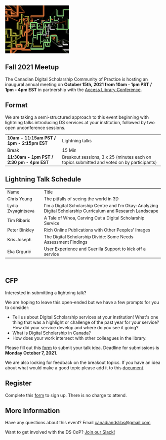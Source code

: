 
![CDSLib 'Logo'](images/pipes.png)

## Fall 2021 Meetup

The Canadian Digital Scholarship Community of Practice is hosting an inaugural annual meeting on **October 15th, 2021 from 10am - 1pm PST / 1pm - 4pm EST** in partnership with the [Access Library Conference](https://accessconference.ca/).

## Format

We are taking a semi-structured approach to this event beginning with lightning talks introducing DS services at your institution, followed by two open unconference sessions.

|||
|---|---|
|**10am - 11:15am PST / 1pm - 2:15pm EST** |Lightning talks|
|Break|15 Min|
|**11:30am - 1pm PST / 2:30 pm - 4pm EST** |Breakout sessions, 3 x 25 (minutes each on topics submitted and voted on by participants)|

## Lightning Talk Schedule

|||
|---|---|
|Name| Title|
|Chris Young | The pitfalls of seeing the world in 3D|
|Lydia Zvyagintseva | I'm a Digital Scholarship Centre and I'm Okay: Analyzing Digital Scholarship Curriculum and Research Landscape |
|Tim Ribaric | A Tale of Whoa, Carving Out a Digital Scholarship Service |
|Peter Binkley | Rich Online Publications with Other Peoples' Images|
|Kris Joseph | The Digital Scholarship Divide: Some Needs Assessment Findings |
|Eka Grgurić | User Experience and Guerilla Support to kick off a service |

<br/>

## CFP

Interested in submitting a lightning talk? 

We are hoping to leave this open-ended but we have a few prompts for you to consider:
- Tell us about Digital Scholarship services at your institution! What's one thing that was a highlight or challenge of the past year for your service? How did your service develop and where do you see it going?
-  What is Digital Scholarship in Canada? 
- How does your work intersect with other colleagues in the library. 

Please fill out this [form](https://forms.gle/aMaA3x35J1KjCCtJA) to submit your talk idea. Deadline for submissions is **Monday October 7, 2021**.

We are also looking for feedback on the breakout topics. If you have an idea about what would make a good topic please add it to this [document](https://docs.google.com/spreadsheets/d/14HrcZlSJ82YQcTVlnyANVSuBHd7c6__KLsT4vPdMjhA/edit?usp=sharing).

## Register

Complete this [form](https://www.eventbrite.ca/e/canadian-digital-scholarship-libs-community-of-practice-annual-meeting-tickets-170482714388) to sign up. There is no charge to attend.


## More Information


Have any questions about this event? Email [canadiandslibs@gmail.com](mailto:canadiandslibs@gmail.com)

Want to get involved with the DS CoP? [Join our Slack!](https://join.slack.com/t/digitalscholincanada/shared_invite/zt-ue43gysy-wAgpaDkoclcWKW1cQ1S~gw)

